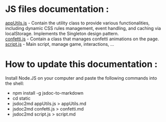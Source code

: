# JS files documentation :

[appUtils.js](/tusmo_web/static/appUtils.md)  -  Contain the utility class to provide various functionalities, including dynamic CSS rules management, event handling, and caching via localStorage. Implements the Singleton design pattern.  
[confetti.js](/tusmo_web/static/confetti.md) - Contain a class that manages confetti animations on the page.  
[script.js](/tusmo_web/static/script.md) -  Main script, manage game, interactions, ...   

# How to update this documentation  :

Install Node.JS on your computer and paste the following commands into the shell:

- npm install -g jsdoc-to-markdown
- cd static
- jsdoc2md appUtils.js > appUtils.md
- jsdoc2md confetti.js > confetti.md
- jsdoc2md script.js > script.md